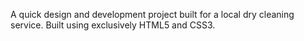 A quick design and development project built for a local dry cleaning service. Built using exclusively HTML5 and CSS3.